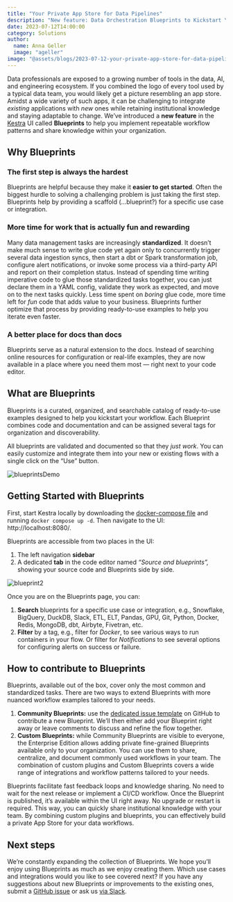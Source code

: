 ```yaml
---
title: "Your Private App Store for Data Pipelines"
description: "New feature: Data Orchestration Blueprints to Kickstart Your Next Flow"
date: 2023-07-12T14:00:00
category: Solutions
author:
  name: Anna Geller
  image: "ageller"
image: "@assets/blogs/2023-07-12-your-private-app-store-for-data-pipelines.png"
---
```



Data professionals are exposed to a growing number of tools in the data, AI, and engineering ecosystem. If you combined the logo of every tool used by a typical data team, you would likely get a picture resembling an app store. Amidst a wide variety of such apps, it can be challenging to integrate *existing* applications with *new* ones while retaining institutional knowledge and staying adaptable to change. We’ve  introduced a **new feature** in the [Kestra](https://github.com/kestra-io/kestra) UI called **Blueprints** to help you implement repeatable workflow patterns and share knowledge within your organization.

## Why Blueprints

### The first step is always the hardest

Blueprints are helpful because they make it **easier to get started**. Often the biggest hurdle to solving a challenging problem is just taking the first step. Blueprints help by providing a scaffold (…blueprint?) for a specific use case or integration.

### More time for work that is actually fun and rewarding

Many data management tasks are increasingly **standardized**. It doesn’t make much sense to write glue code yet again only to concurrently trigger several data ingestion syncs, then start a dbt or Spark transformation job, configure alert notifications, or invoke some process via a third-party API and report on their completion status. Instead of spending time writing imperative code to glue those standardized tasks together, you can just declare them in a YAML config, validate they work as expected, and move on to the next tasks quickly. Less time spent on *boring* glue code, more time left for *fun* code that adds value to your business. Blueprints further optimize that process by providing ready-to-use examples to help you iterate even faster.

### A better place for docs than docs

Blueprints serve as a natural extension to the docs. Instead of searching online resources for configuration or real-life examples, they are now available in a place where you need them most — right next to your code editor.

## What are Blueprints

Blueprints is a curated, organized, and searchable catalog of ready-to-use examples designed to help you kickstart your workflow. Each Blueprint combines code and documentation and can be assigned several tags for organization and discoverability.

All blueprints are validated and documented so that they *just work*. You can easily customize and integrate them into your new or existing flows with a single click on the “Use” button.

![blueprintsDemo](@assets/blogs/2023-07-12-your-private-app-store-for-data-pipelines/blueprintsDemo.png)


## Getting Started with Blueprints

First, start Kestra locally by downloading the [docker-compose file](https://raw.githubusercontent.com/kestra-io/kestra/develop/docker-compose.yml) and running `docker compose up -d`. Then navigate to the UI: http://localhost:8080/.

Blueprints are accessible from two places in the UI:

1. The left navigation **sidebar**
2. A dedicated **tab** in the code editor named *“Source and blueprints”,* showing your source code and Blueprints side by side.

![blueprint2](@assets/blogs/2023-07-10-release-0-10-blueprints-worker-groups-scripts/blueprint2.png)

Once you are on the Blueprints page, you can:

1. **Search** blueprints for a specific use case or integration, e.g., Snowflake, BigQuery, DuckDB, Slack, ETL, ELT, Pandas, GPU, Git, Python, Docker, Redis, MongoDB, dbt, Airbyte, Fivetran, etc.
2. **Filter** by a tag, e.g., filter for *Docker*, to see various ways to run containers in your flow. Or filter for *Notifications* to see several options for configuring alerts on success or failure.

## How to contribute to Blueprints

Blueprints, available out of the box, cover only the most common and standardized tasks. There are two ways to extend Blueprints with more nuanced workflow examples tailored to your needs.

1. **Community Blueprints:** use the [dedicated issue template](https://github.com/kestra-io/kestra/issues/new?assignees=&labels=blueprint&projects=&template=blueprint.yml) on GitHub to contribute a new Blueprint. We’ll then either add your Blueprint right away or leave comments to discuss and refine the flow together.
2. **Custom Blueprints:** while Community Blueprints are visible to everyone, the Enterprise Edition allows adding private fine-grained Blueprints available only to your organization. You can use them to share, centralize, and document commonly used workflows in your team. The combination of custom plugins and Custom Blueprints covers a wide range of integrations and workflow patterns tailored to your needs.

Blueprints facilitate fast feedback loops and knowledge sharing. No need to wait for the next release or implement a CI/CD workflow. Once the Blueprint is published, it’s available within the UI right away. No upgrade or restart is required. This way, you can quickly share institutional knowledge with your team. By combining custom plugins and blueprints, you can effectively build a private App Store for your data workflows.

## Next steps

We’re constantly expanding the collection of Blueprints. We hope you’ll enjoy using Blueprints as much as we enjoy creating them. Which use cases and integrations would you like to see covered next? If you have any suggestions about new Blueprints or improvements to the existing ones, submit a [GitHub issue](https://github.com/kestra-io/kestra/issues/new?assignees=&labels=blueprint&projects=&template=blueprint.yml) or ask us [via Slack](https://kestra.io/slack).
